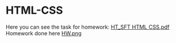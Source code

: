 # HTML-CSS
Here you can see the task for homework: [HT_SFT HTML CSS.pdf](HT_SFT%20HTML%20CSS.pdf)
Homework done here [HW.png](HW.png)
